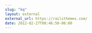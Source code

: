 ```yaml
---
slug: "kq"
layout: external
external_url: https://railsthemes.com/
date: 2012-02-27T08:46:50-06:00
---
```

